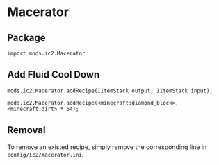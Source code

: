 # Macerator

## Package
`import mods.ic2.Macerator`

## Add Fluid Cool Down

```
mods.ic2.Macerator.addRecipe(IItemStack output, IItemStack input);

mods.ic2.Macerator.addRecipe(<minecraft:diamond_block>, <minecraft:dirt> * 64);
```

## Removal

To remove an existed recipe, simply remove the corresponding line in  `config/ic2/macerator.ini`.
